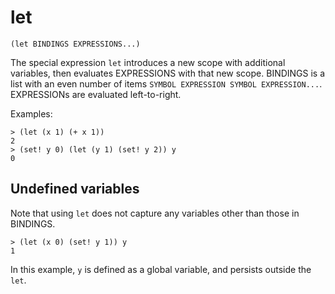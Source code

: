 # let

`(let BINDINGS EXPRESSIONS...)`

The special expression `let` introduces a new scope with additional
variables, then evaluates EXPRESSIONS with that new scope. BINDINGS is
a list with an even number of items
`SYMBOL EXPRESSION SYMBOL EXPRESSION...`. EXPRESSIONs are evaluated
left-to-right.

Examples:

    > (let (x 1) (+ x 1))
    2
    > (set! y 0) (let (y 1) (set! y 2)) y
    0

## Undefined variables

Note that using `let` does not capture any variables other than those
in BINDINGS.

    > (let (x 0) (set! y 1)) y
    1

In this example, `y` is defined as a global variable, and persists
outside the `let`.
